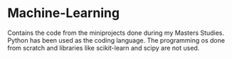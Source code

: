 # Machine-Learning
Contains the code from the miniprojects done during my Masters Studies. Python has been used as the coding language.
The programming os done from scratch and libraries like scikit-learn and scipy are not used.
